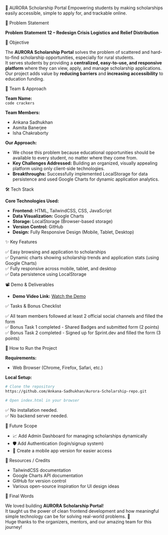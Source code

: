 🌟 AURORA Scholarship Portal
Empowering students by making scholarships easily accessible, simple to apply for, and trackable online.

📌 Problem Statement

**Problem Statement 12 – Redesign Crisis Logistics and Relief Distribution**

🎯 Objective

The **AURORA Scholarship Portal** solves the problem of scattered and hard-to-find scholarship opportunities, especially for rural students.  
It serves students by providing a **centralized, easy-to-use, and responsive platform** where they can view, apply, and manage scholarship applications.  
Our project adds value by **reducing barriers** and **increasing accessibility** to education funding.

🧠 Team & Approach

**Team Name:**  
`code crackers`

**Team Members:**  
- Ankana Sadhukhan  
- Asmita Banerjee  
- Isha Chakraborty  

**Our Approach:**  
- We chose this problem because educational opportunities should be available to every student, no matter where they come from.  
- **Key Challenges Addressed:** Building an organized, visually appealing platform using only client-side technologies.  
- **Breakthroughs:** Successfully implemented LocalStorage for data persistence and used Google Charts for dynamic application analytics.

🛠️ Tech Stack

**Core Technologies Used:**  
- **Frontend:** HTML, TailwindCSS, CSS, JavaScript  
- **Data Visualization:** Google Charts  
- **Storage:** LocalStorage (Browser-based storage)  
- **Version Control:** GitHub  
- **Design:** Fully Responsive Design (Mobile, Tablet, Desktop)

✨ Key Features

✅ Easy browsing and application to scholarships  
✅ Dynamic charts showing scholarship trends and application stats (using Google Charts)  
✅ Fully responsive across mobile, tablet, and desktop  
✅ Data persistence using LocalStorage  

📽️ Demo & Deliverables

- **Demo Video Link:** [Watch the Demo](https://www.loom.com/share/cf6715840a6e49c2afe7c714520f2b75?sid=78d94fd6-dced-46dc-858b-b5c93e0fc3f6)

✅ Tasks & Bonus Checklist

✅ All team members followed at least 2 official social channels and filled the form  
✅ Bonus Task 1 completed - Shared Badges and submitted form (2 points)  
✅ Bonus Task 2 completed - Signed up for Sprint.dev and filled the form (3 points)

🧪 How to Run the Project

**Requirements:**  
- Web Browser (Chrome, Firefox, Safari, etc.)

**Local Setup:**

```bash
# Clone the repository
https://github.com/Ankana-Sadhukhan/Aurora-Scholarship-repo.git

# Open index.html in your browser
```

✅ No installation needed.  
✅ No backend server needed.

🧬 Future Scope

- 📈 Add Admin Dashboard for managing scholarships dynamically  
- 🛡️ Add Authentication (login/signup system)  
- 📲 Create a mobile app version for easier access  

📎 Resources / Credits

- TailwindCSS documentation  
- Google Charts API documentation  
- GitHub for version control  
- Various open-source inspiration for UI design ideas  

 🏁 Final Words

We loved building **AURORA Scholarship Portal**!  
It taught us the power of clean frontend development and how meaningful simple technology can be for solving real-world problems. 🚀  
Huge thanks to the organizers, mentors, and our amazing team for this journey!
